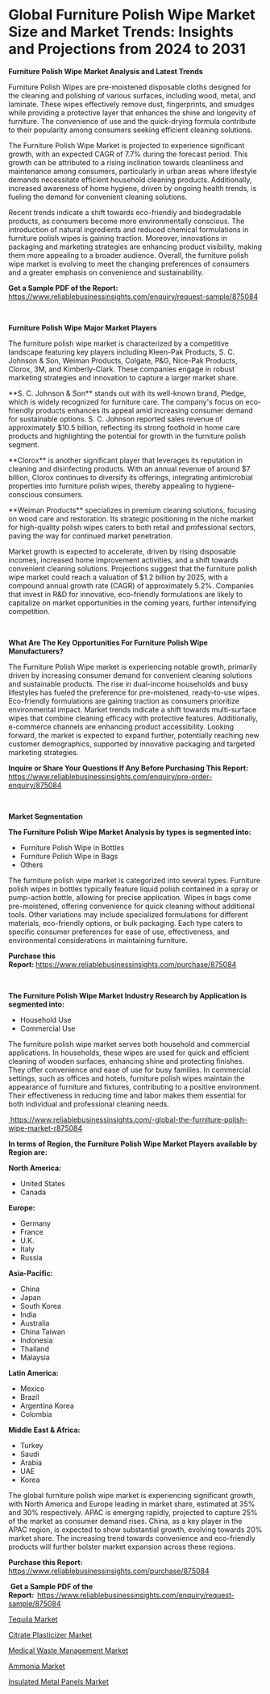 <p><h1>Global Furniture Polish Wipe Market Size and Market Trends: Insights and Projections from 2024 to 2031</h1></p><p><strong>Furniture Polish Wipe Market Analysis and Latest Trends</strong></p>
<p><p>Furniture Polish Wipes are pre-moistened disposable cloths designed for the cleaning and polishing of various surfaces, including wood, metal, and laminate. These wipes effectively remove dust, fingerprints, and smudges while providing a protective layer that enhances the shine and longevity of furniture. The convenience of use and the quick-drying formula contribute to their popularity among consumers seeking efficient cleaning solutions.</p><p>The Furniture Polish Wipe Market is projected to experience significant growth, with an expected CAGR of 7.7% during the forecast period. This growth can be attributed to a rising inclination towards cleanliness and maintenance among consumers, particularly in urban areas where lifestyle demands necessitate efficient household cleaning products. Additionally, increased awareness of home hygiene, driven by ongoing health trends, is fueling the demand for convenient cleaning solutions.</p><p>Recent trends indicate a shift towards eco-friendly and biodegradable products, as consumers become more environmentally conscious. The introduction of natural ingredients and reduced chemical formulations in furniture polish wipes is gaining traction. Moreover, innovations in packaging and marketing strategies are enhancing product visibility, making them more appealing to a broader audience. Overall, the furniture polish wipe market is evolving to meet the changing preferences of consumers and a greater emphasis on convenience and sustainability.</p></p>
<p><strong>Get a Sample PDF of the Report:&nbsp;</strong> <a href="https://www.reliablebusinessinsights.com/enquiry/request-sample/875084">https://www.reliablebusinessinsights.com/enquiry/request-sample/875084</a></p>
<p>&nbsp;</p>
<p><strong>Furniture Polish Wipe Major Market Players</strong></p>
<p><p>The furniture polish wipe market is characterized by a competitive landscape featuring key players including Kleen-Pak Products, S. C. Johnson & Son, Weiman Products, Colgate, P&G, Nice-Pak Products, Clorox, 3M, and Kimberly-Clark. These companies engage in robust marketing strategies and innovation to capture a larger market share.</p><p>**S. C. Johnson & Son** stands out with its well-known brand, Pledge, which is widely recognized for furniture care. The company's focus on eco-friendly products enhances its appeal amid increasing consumer demand for sustainable options. S. C. Johnson reported sales revenue of approximately $10.5 billion, reflecting its strong foothold in home care products and highlighting the potential for growth in the furniture polish segment.</p><p>**Clorox** is another significant player that leverages its reputation in cleaning and disinfecting products. With an annual revenue of around $7 billion, Clorox continues to diversify its offerings, integrating antimicrobial properties into furniture polish wipes, thereby appealing to hygiene-conscious consumers.</p><p>**Weiman Products** specializes in premium cleaning solutions, focusing on wood care and restoration. Its strategic positioning in the niche market for high-quality polish wipes caters to both retail and professional sectors, paving the way for continued market penetration.</p><p>Market growth is expected to accelerate, driven by rising disposable incomes, increased home improvement activities, and a shift towards convenient cleaning solutions. Projections suggest that the furniture polish wipe market could reach a valuation of $1.2 billion by 2025, with a compound annual growth rate (CAGR) of approximately 5.2%. Companies that invest in R&D for innovative, eco-friendly formulations are likely to capitalize on market opportunities in the coming years, further intensifying competition.</p></p>
<p>&nbsp;</p>
<p><strong>What Are The Key Opportunities For Furniture Polish Wipe Manufacturers?</strong></p>
<p><p>The Furniture Polish Wipe market is experiencing notable growth, primarily driven by increasing consumer demand for convenient cleaning solutions and sustainable products. The rise in dual-income households and busy lifestyles has fueled the preference for pre-moistened, ready-to-use wipes. Eco-friendly formulations are gaining traction as consumers prioritize environmental impact. Market trends indicate a shift towards multi-surface wipes that combine cleaning efficacy with protective features. Additionally, e-commerce channels are enhancing product accessibility. Looking forward, the market is expected to expand further, potentially reaching new customer demographics, supported by innovative packaging and targeted marketing strategies.</p></p>
<p><strong>Inquire or Share Your Questions If Any Before Purchasing This Report:</strong> <a href="https://www.reliablebusinessinsights.com/enquiry/pre-order-enquiry/875084">https://www.reliablebusinessinsights.com/enquiry/pre-order-enquiry/875084</a></p>
<p>&nbsp;</p>
<p><strong>Market Segmentation</strong></p>
<p><strong>The Furniture Polish Wipe Market Analysis by types is segmented into:</strong></p>
<p><ul><li>Furniture Polish Wipe in Bottles</li><li>Furniture Polish Wipe in Bags</li><li>Others</li></ul></p>
<p><p>The furniture polish wipe market is categorized into several types. Furniture polish wipes in bottles typically feature liquid polish contained in a spray or pump-action bottle, allowing for precise application. Wipes in bags come pre-moistened, offering convenience for quick cleaning without additional tools. Other variations may include specialized formulations for different materials, eco-friendly options, or bulk packaging. Each type caters to specific consumer preferences for ease of use, effectiveness, and environmental considerations in maintaining furniture.</p></p>
<p><strong>Purchase this Report:&nbsp;</strong><a href="https://www.reliablebusinessinsights.com/purchase/875084">https://www.reliablebusinessinsights.com/purchase/875084</a></p>
<p>&nbsp;</p>
<p><strong>The Furniture Polish Wipe Market Industry Research by Application is segmented into:</strong></p>
<p><ul><li>Household Use</li><li>Commercial Use</li></ul></p>
<p><p>The furniture polish wipe market serves both household and commercial applications. In households, these wipes are used for quick and efficient cleaning of wooden surfaces, enhancing shine and protecting finishes. They offer convenience and ease of use for busy families. In commercial settings, such as offices and hotels, furniture polish wipes maintain the appearance of furniture and fixtures, contributing to a positive environment. Their effectiveness in reducing time and labor makes them essential for both individual and professional cleaning needs.</p></p>
<p><a href="https://www.reliablebusinessinsights.com/-global-the-furniture-polish-wipe-market-r875084">&nbsp;https://www.reliablebusinessinsights.com/-global-the-furniture-polish-wipe-market-r875084</a></p>
<p><strong>In terms of Region, the Furniture Polish Wipe Market Players available by Region are:</strong></p>
<p>
    <p> <strong> North America: </strong>
        <ul>
            <li>United States</li>
            <li>Canada</li>
        </ul>
        </p> 
    <p> <strong> Europe: </strong>
        <ul>
            <li>Germany</li>
            <li>France</li>
            <li>U.K.</li>
            <li>Italy</li>
            <li>Russia</li>
        </ul>
        </p> 
    <p> <strong> Asia-Pacific: </strong>
        <ul>
            <li>China</li>
            <li>Japan</li>
            <li>South Korea</li>
            <li>India</li>
            <li>Australia</li>
            <li>China Taiwan</li>
            <li>Indonesia</li>
            <li>Thailand</li>
            <li>Malaysia</li>
        </ul>
        </p> 
    <p> <strong> Latin America: </strong>
        <ul>
            <li>Mexico</li>
            <li>Brazil</li>
            <li>Argentina Korea</li>
            <li>Colombia</li>
        </ul>
        </p> 
    <p> <strong> Middle East & Africa: </strong>
        <ul>
            <li>Turkey</li>
            <li>Saudi</li>
            <li>Arabia</li>
            <li>UAE</li>
            <li>Korea</li>
        </ul>
    </p>
    </p>
<p><p>The global furniture polish wipe market is experiencing significant growth, with North America and Europe leading in market share, estimated at 35% and 30% respectively. APAC is emerging rapidly, projected to capture 25% of the market as consumer demand rises. China, as a key player in the APAC region, is expected to show substantial growth, evolving towards 20% market share. The increasing trend towards convenience and eco-friendly products will further bolster market expansion across these regions.</p></p>
<p><strong>Purchase this Report: </strong><a href="https://www.reliablebusinessinsights.com/purchase/875084">https://www.reliablebusinessinsights.com/purchase/875084</a></p>
<p>&nbsp;<strong>Get a Sample PDF of the Report:&nbsp;&nbsp;</strong><a href="https://www.reliablebusinessinsights.com/enquiry/request-sample/875084">https://www.reliablebusinessinsights.com/enquiry/request-sample/875084</a></p>
<p><strong></strong></p>
<p><p><a href="https://www.linkedin.com/pulse/tequila-market-overview-global-trends-future-prospects-from-2024-hwkve?trackingId=RlcAfe%2BSTx%2B%2B5n%2FK4SEs9A%3D%3D">Tequila Market</a></p><p><a href="https://www.linkedin.com/pulse/global-citrate-plasticizer-market-product-type-application-wkqge?trackingId=xgJYyrfXSUqEZa8xAWIXMg%3D%3D">Citrate Plasticizer Market</a></p><p><a href="https://www.linkedin.com/pulse/global-medical-waste-management-market-projected-grow-wuoqe?trackingId=m4yciwNBSWqI4NsQ6e8ceA%3D%3D">Medical Waste Management Market</a></p><p><a href="https://www.linkedin.com/pulse/ammonia-market-essentials-key-players-demand-drivers-6rs7e?trackingId=XhYJs6yKTDGg0vGoN1cHTQ%3D%3D">Ammonia Market</a></p><p><a href="https://www.linkedin.com/pulse/insights-insulated-metal-panels-market-size-which-hltxe?trackingId=pPCr8fkRREq6lAo1zqPj4A%3D%3D">Insulated Metal Panels Market</a></p></p>